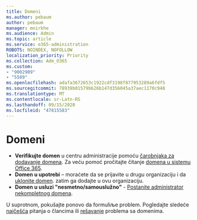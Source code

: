 ```yaml
---
title: Domeni
ms.author: pebaum
author: pebaum
manager: mnirkhe
ms.audience: Admin
ms.topic: article
ms.service: o365-administration
ROBOTS: NOINDEX, NOFOLLOW
localization_priority: Priority
ms.collection: Adm_O365
ms.custom:
- "9002909"
- "5589"
ms.openlocfilehash: adafa3672653c1922cdf3198f877953289a6fdf5
ms.sourcegitcommit: 78939b01579b626b147d356045a37aec1170c948
ms.translationtype: MT
ms.contentlocale: sr-Latn-RS
ms.lasthandoff: 09/15/2020
ms.locfileid: "47815583"
---
```

# <a name="domains"></a>Domeni

- **Verifikujte domen** u centru administracije pomoću [čarobnjaka za dodavanje domena](https://admin.microsoft.com/Adminportal#/Domains/Wizard). Za veću pomoć pročitajte čitanje [domena u sistemu Office 365](https://docs.microsoft.com/microsoft-365/admin/setup/add-domain?view=o365-worldwide).
- **Domen u upotrebi** – moraćete da se prijavite u drugu organizaciju i da [uklonite domen](https://docs.microsoft.com/microsoft-365/admin/get-help-with-domains/remove-a-domain?view=o365-worldwide). zatim ga dodajte u ovu organizaciju.
- **Domen u usluzi "nesmetno/samouslužno"**  -  [Postanite administrator nekompletnog domena](https://docs.microsoft.com/azure/active-directory/users-groups-roles/domains-admin-takeover).

U suprotnom, pokušajte ponovo da formuliљe problem. Pogledajte sledeće [najčešća](https://docs.microsoft.com/microsoft-365/admin/setup/domains-faq?view=o365-worldwide) pitanja o člancima ili [rešavanje](https://docs.microsoft.com/microsoft-365/admin/get-help-with-domains/find-and-fix-issues?view=o365-worldwide) problema sa domenima.
